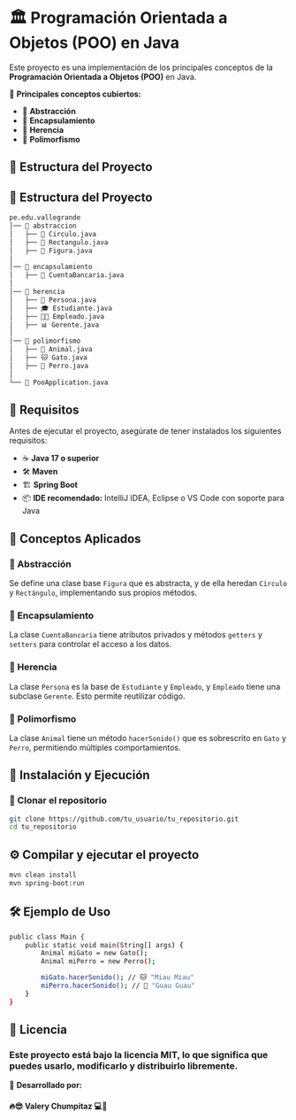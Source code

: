 # 🏛️ Programación Orientada a Objetos (POO) en Java  

Este proyecto es una implementación de los principales conceptos de la **Programación Orientada a Objetos (POO)** en Java.  

📌 **Principales conceptos cubiertos:**  
- 🔹 **Abstracción**  
- 🔹 **Encapsulamiento**  
- 🔹 **Herencia**  
- 🔹 **Polimorfismo**  

## 📂 Estructura del Proyecto  

## 📂 Estructura del Proyecto

```bash
pe.edu.vallegrande
│── 📂 abstraccion 
│   ├── 🔵 Circulo.java 
│   ├── 🔳 Rectangulo.java
│   ├── 📐 Figura.java 
│
│── 📂 encapsulamiento 
│   ├── 🏦 CuentaBancaria.java 
│
│── 📂 herencia 
│   ├── 🧑 Persona.java 
│   ├── 🎓 Estudiante.java
│   ├── 👨‍💼 Empleado.java
│   ├── 📊 Gerente.java 
│
│── 📂 polimorfismo 
│   ├── 🐾 Animal.java 
│   ├── 🐱 Gato.java 
│   ├── 🐶 Perro.java 
│
└── 🚀 PooApplication.java

```

## 📌 Requisitos  

Antes de ejecutar el proyecto, asegúrate de tener instalados los siguientes requisitos:  

- ☕ **Java 17 o superior**  
- 🛠 **Maven**  
- 🏗 **Spring Boot**  
- 📦 **IDE recomendado:** IntelliJ IDEA, Eclipse o VS Code con soporte para Java
  
## 📖 Conceptos Aplicados  

### 🔹 Abstracción  
Se define una clase base `Figura` que es abstracta, y de ella heredan `Círculo` y `Rectángulo`, implementando sus propios métodos.  

### 🔹 Encapsulamiento  
La clase `CuentaBancaria` tiene atributos privados y métodos `getters` y `setters` para controlar el acceso a los datos.  

### 🔹 Herencia  
La clase `Persona` es la base de `Estudiante` y `Empleado`, y `Empleado` tiene una subclase `Gerente`. Esto permite reutilizar código.  

### 🔹 Polimorfismo  
La clase `Animal` tiene un método `hacerSonido()` que es sobrescrito en `Gato` y `Perro`, permitiendo múltiples comportamientos.

## 🚀 Instalación y Ejecución  

### 🔽 Clonar el repositorio  
```sh
git clone https://github.com/tu_usuario/tu_repositorio.git
cd tu_repositorio

```
## ⚙️ Compilar y ejecutar el proyecto
```sh
mvn clean install
mvn spring-boot:run
```
## 🛠 Ejemplo de Uso

```sh
public class Main {
    public static void main(String[] args) {
        Animal miGato = new Gato();
        Animal miPerro = new Perro();

        miGato.hacerSonido(); // 🐱 "Miau Miau"
        miPerro.hacerSonido(); // 🐶 "Guau Guau"
    }
}
```
## 📜 Licencia
### Este proyecto está bajo la licencia MIT, lo que significa que puedes usarlo, modificarlo y distribuirlo libremente.

📌 **Desarrollado por:**  
#### 🔥😎 **Valery Chumpitaz** 💻🚀  
 





